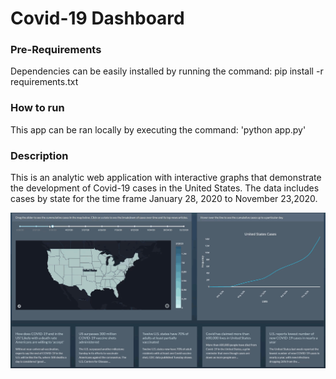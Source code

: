# Covid-19 Dashboard

### Pre-Requirements
Dependencies can be easily installed by running the command:
pip install -r requirements.txt

### How to run
This app can be ran locally by executing the command:
'python app.py'

### Description
This is an analytic web application with interactive graphs that demonstrate the development of Covid-19 cases in the United States.
The data includes cases by state for the time frame January 28, 2020 to November 23,2020.

![screen](docs/DB_Example.gif)